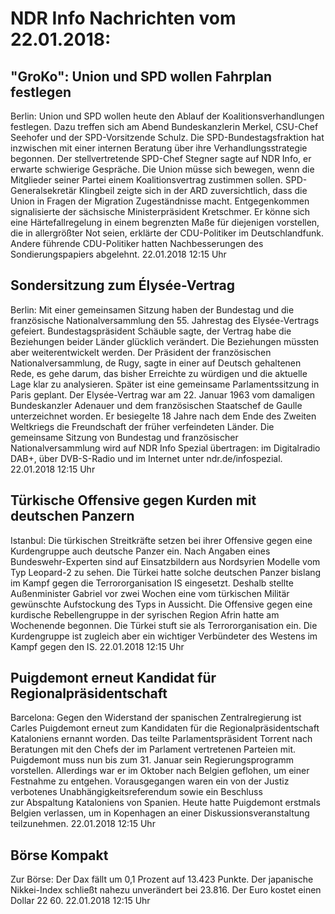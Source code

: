 # NDR Info Nachrichten vom 22.01.2018:


## "GroKo": Union und SPD wollen Fahrplan festlegen
Berlin: Union und SPD wollen heute den Ablauf der Koalitionsverhandlungen festlegen. Dazu treffen sich am Abend Bundeskanzlerin Merkel, CSU-Chef Seehofer und der SPD-Vorsitzende Schulz. Die SPD-Bundestagsfraktion hat inzwischen mit einer internen Beratung über ihre Verhandlungsstrategie begonnen. Der stellvertretende SPD-Chef Stegner sagte auf NDR Info, er erwarte schwierige Gespräche. Die Union müsse sich bewegen, wenn die Mitglieder seiner Partei einem Koalitionsvertrag zustimmen sollen. SPD-Generalsekretär Klingbeil zeigte sich in der ARD zuversichtlich, dass die Union in Fragen der Migration Zugeständnisse macht. Entgegenkommen signalisierte der sächsische Ministerpräsident Kretschmer. Er könne sich eine Härtefallregelung in einem begrenzten Maße für diejenigen vorstellen, die in allergrößter Not seien, erklärte der CDU-Politiker im Deutschlandfunk. Andere führende CDU-Politiker hatten Nachbesserungen des Sondierungspapiers abgelehnt. 22.01.2018 12:15 Uhr 

## Sondersitzung zum Élysée-Vertrag
Berlin: Mit einer gemeinsamen Sitzung haben der Bundestag und die französische Nationalversammlung den 55. Jahrestag des Elysée-Vertrags gefeiert. Bundestagspräsident Schäuble sagte, der Vertrag habe die Beziehungen beider Länder glücklich verändert. Die  Beziehungen müssten aber weiterentwickelt werden. Der Präsident der französischen Nationalversammlung, de Rugy, sagte in einer auf Deutsch gehaltenen Rede, es gehe darum, das bisher Erreichte zu würdigen und die aktuelle Lage klar zu analysieren. Später ist eine gemeinsame Parlamentssitzung in Paris geplant. Der Elysée-Vertrag war am 22. Januar 1963 vom damaligen Bundeskanzler Adenauer und dem französischen Staatschef de Gaulle unterzeichnet worden. Er besiegelte 18 Jahre nach dem Ende des Zweiten Weltkriegs die Freundschaft der früher verfeindeten Länder. Die gemeinsame Sitzung von Bundestag und französischer Nationalversammlung wird auf NDR Info Spezial übertragen: im Digitalradio DAB+, über DVB-S-Radio und im Internet unter ndr.de/infospezial. 22.01.2018 12:15 Uhr 

## Türkische Offensive gegen Kurden mit deutschen Panzern
Istanbul: Die türkischen Streitkräfte setzen bei ihrer Offensive gegen eine Kurdengruppe auch deutsche Panzer ein. Nach Angaben eines Bundeswehr-Experten sind auf Einsatzbildern aus Nordsyrien Modelle vom Typ Leopard-2 zu sehen. Die Türkei hatte solche deutschen Panzer bislang im Kampf gegen die Terrororganisation IS eingesetzt. Deshalb stellte Außenminister Gabriel vor zwei Wochen eine vom türkischen Militär gewünschte Aufstockung des Typs in Aussicht. Die Offensive gegen eine kurdische Rebellengruppe in der syrischen Region Afrin hatte am Wochenende begonnen. Die Türkei stuft sie als Terrororganisation ein. Die Kurdengruppe ist zugleich aber ein wichtiger Verbündeter des Westens im Kampf gegen den IS. 22.01.2018 12:15 Uhr 

## Puigdemont erneut Kandidat für Regionalpräsidentschaft
Barcelona:         Gegen den Widerstand der spanischen Zentralregierung ist Carles Puigdemont erneut zum Kandidaten für die Regionalpräsidentschaft Kataloniens ernannt worden. Das teilte Parlamentspräsident Torrent nach Beratungen mit den Chefs der im Parlament vertretenen Parteien mit. Puigdemont muss nun bis zum 31. Januar sein Regierungsprogramm vorstellen. Allerdings war er im Oktober nach Belgien geflohen, um einer Festnahme zu entgehen. Vorausgegangen waren ein von der Justiz verbotenes Unabhängigkeitsreferendum sowie ein Beschluss zur Abspaltung Kataloniens von Spanien. Heute hatte Puigdemont erstmals Belgien verlassen, um in Kopenhagen an einer Diskussionsveranstaltung teilzunehmen. 22.01.2018 12:15 Uhr 

## Börse Kompakt
Zur Börse: Der Dax fällt um 0,1 Prozent auf 13.423 Punkte. Der japanische Nikkei-Index schließt nahezu unverändert bei 23.816. Der Euro kostet einen Dollar 22 60. 22.01.2018 12:15 Uhr 
